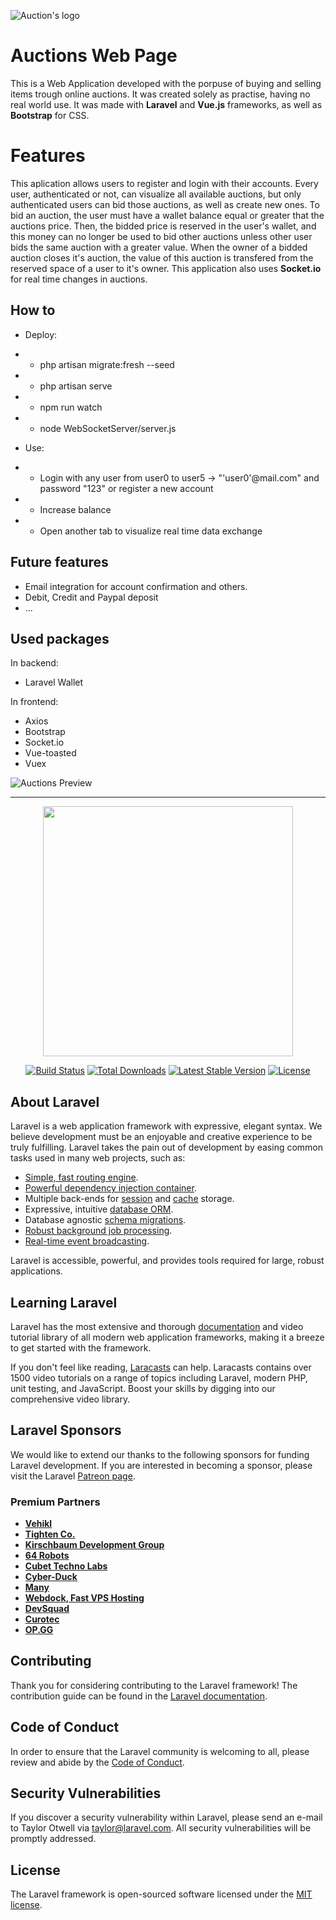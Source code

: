 ![Auction's logo](https://i.imgur.com/kbH0ofx.png)

# Auctions Web Page

This is a Web Application developed with the porpuse of buying and selling items trough online auctions.
It was created solely as practise, having no real world use.
It was made with **Laravel** and **Vue.js** frameworks, as well as **Bootstrap** for CSS.

# Features

This aplication allows users to register and login with their accounts.
Every user, authenticated or not, can visualize all available auctions, but only authenticated users can bid those auctions, as well as create new ones.
To bid an auction, the user must have a wallet balance equal or greater that the auctions price. Then, the bidded price is reserved in the user's wallet, and this money can no longer be used to bid other auctions unless other user bids the same auction with a greater value. 
When the owner of a bidded auction closes it's auction, the value of this auction is transfered from the reserved space of a user to it's owner. 
This application also uses **Socket.io** for real time changes in auctions.

## How to

 - Deploy:
 - - php artisan migrate:fresh --seed
 - - php artisan serve
 - - npm run watch
 - - node WebSocketServer/server.js
 
 - Use:
 - - Login with any user from user0 to user5 -> "'user0'@mail.com" and password "123" or register a new account
 - - Increase balance
 - - Open another tab to visualize real time data exchange

## Future features

 - Email integration for account confirmation and others.
 - Debit, Credit and Paypal deposit
 - ...

## Used packages
In backend: 
 - Laravel Wallet

In frontend: 

 - Axios
 - Bootstrap
 - Socket.io
 - Vue-toasted
 - Vuex

![Auctions Preview](https://i.imgur.com/ulMP0so.png)

------------


<p align="center"><a href="https://laravel.com" target="_blank"><img src="https://raw.githubusercontent.com/laravel/art/master/logo-lockup/5%20SVG/2%20CMYK/1%20Full%20Color/laravel-logolockup-cmyk-red.svg" width="400"></a></p>

<p align="center">
<a href="https://travis-ci.org/laravel/framework"><img src="https://travis-ci.org/laravel/framework.svg" alt="Build Status"></a>
<a href="https://packagist.org/packages/laravel/framework"><img src="https://img.shields.io/packagist/dt/laravel/framework" alt="Total Downloads"></a>
<a href="https://packagist.org/packages/laravel/framework"><img src="https://img.shields.io/packagist/v/laravel/framework" alt="Latest Stable Version"></a>
<a href="https://packagist.org/packages/laravel/framework"><img src="https://img.shields.io/packagist/l/laravel/framework" alt="License"></a>
</p>

## About Laravel

Laravel is a web application framework with expressive, elegant syntax. We believe development must be an enjoyable and creative experience to be truly fulfilling. Laravel takes the pain out of development by easing common tasks used in many web projects, such as:

- [Simple, fast routing engine](https://laravel.com/docs/routing).
- [Powerful dependency injection container](https://laravel.com/docs/container).
- Multiple back-ends for [session](https://laravel.com/docs/session) and [cache](https://laravel.com/docs/cache) storage.
- Expressive, intuitive [database ORM](https://laravel.com/docs/eloquent).
- Database agnostic [schema migrations](https://laravel.com/docs/migrations).
- [Robust background job processing](https://laravel.com/docs/queues).
- [Real-time event broadcasting](https://laravel.com/docs/broadcasting).

Laravel is accessible, powerful, and provides tools required for large, robust applications.

## Learning Laravel

Laravel has the most extensive and thorough [documentation](https://laravel.com/docs) and video tutorial library of all modern web application frameworks, making it a breeze to get started with the framework.

If you don't feel like reading, [Laracasts](https://laracasts.com) can help. Laracasts contains over 1500 video tutorials on a range of topics including Laravel, modern PHP, unit testing, and JavaScript. Boost your skills by digging into our comprehensive video library.

## Laravel Sponsors

We would like to extend our thanks to the following sponsors for funding Laravel development. If you are interested in becoming a sponsor, please visit the Laravel [Patreon page](https://patreon.com/taylorotwell).

### Premium Partners

- **[Vehikl](https://vehikl.com/)**
- **[Tighten Co.](https://tighten.co)**
- **[Kirschbaum Development Group](https://kirschbaumdevelopment.com)**
- **[64 Robots](https://64robots.com)**
- **[Cubet Techno Labs](https://cubettech.com)**
- **[Cyber-Duck](https://cyber-duck.co.uk)**
- **[Many](https://www.many.co.uk)**
- **[Webdock, Fast VPS Hosting](https://www.webdock.io/en)**
- **[DevSquad](https://devsquad.com)**
- **[Curotec](https://www.curotec.com/services/technologies/laravel/)**
- **[OP.GG](https://op.gg)**

## Contributing

Thank you for considering contributing to the Laravel framework! The contribution guide can be found in the [Laravel documentation](https://laravel.com/docs/contributions).

## Code of Conduct

In order to ensure that the Laravel community is welcoming to all, please review and abide by the [Code of Conduct](https://laravel.com/docs/contributions#code-of-conduct).

## Security Vulnerabilities

If you discover a security vulnerability within Laravel, please send an e-mail to Taylor Otwell via [taylor@laravel.com](mailto:taylor@laravel.com). All security vulnerabilities will be promptly addressed.

## License

The Laravel framework is open-sourced software licensed under the [MIT license](https://opensource.org/licenses/MIT).
